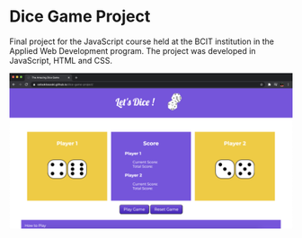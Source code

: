 # Dice Game Project

Final project for the JavaScript course held at the BCIT institution in the Applied Web Development program. The project was developed in JavaScript, HTML and CSS.

![Screenshot](WebScreen.png)
